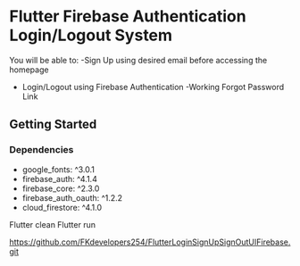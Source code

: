 # Flutter Firebase Authentication Login/Logout System

You will be able to:
-Sign Up using desired email before accessing the homepage
- Login/Logout using Firebase Authentication
-Working Forgot Password Link

## Getting Started

### Dependencies
 - google_fonts: ^3.0.1
 - firebase_auth: ^4.1.4
 - firebase_core: ^2.3.0
 - firebase_auth_oauth: ^1.2.2
 - cloud_firestore: ^4.1.0
  
  
Flutter clean
Flutter run

https://github.com/FKdevelopers254/FlutterLoginSignUpSignOutUIFirebase.git
